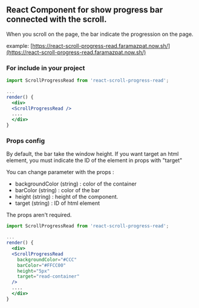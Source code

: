 ## React Component for show progress bar connected with the scroll.

When you scroll on the page, the bar indicate the progression on the page.

example: [https://react-scroll-progress-read.faramazpat.now.sh/](https://react-scroll-progress-read.faramazpat.now.sh/)

### For include in your project

```jsx
import ScrollProgressRead from 'react-scroll-progress-read';

...
render() {
  <div>
  <ScrollProgressRead />
  ....
  </div>
}
```

### Props config

By default, the bar take the window height. If you want target an html element, you must indicate the ID of the element in props with "target"

You can change parameter with the props :

- backgroundColor (string) : color of the container
- barColor (string) : color of the bar
- height (string) : height of the component.
- target (string) : ID of html element

The props aren't required.

```jsx
import ScrollProgressRead from 'react-scroll-progress-read';

...
render() {
  <div>
  <ScrollProgressRead
    backgroundColor="#CCC"
    barColor="#FFCC00"
    height="5px"
    target="read-container"
  />
  ....
  </div>
}
```

